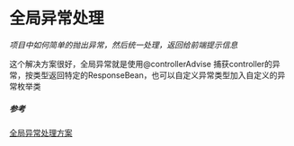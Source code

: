# 全局异常处理

*项目中如何简单的抛出异常，然后统一处理，返回给前端提示信息*



这个解决方案很好，全局异常就是使用@controllerAdvise 捕获controller的异常，按类型返回特定的ResponseBean，也可以自定义异常类型加入自定义的异常枚举类

##### 参考

[全局异常处理方案](https://juejin.cn/post/6959520793063587848)